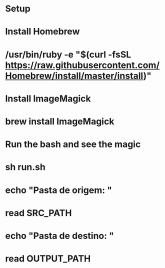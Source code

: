 # Setup
# Install Homebrew
# /usr/bin/ruby -e "$(curl -fsSL https://raw.githubusercontent.com/Homebrew/install/master/install)"

# Install ImageMagick
# brew install ImageMagick

# Run the bash and see the magic
# sh run.sh

# echo "Pasta de origem: "
# read SRC_PATH

# echo "Pasta de destino: "
# read OUTPUT_PATH